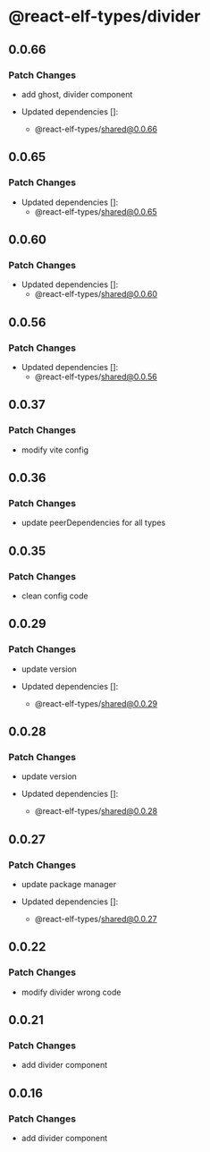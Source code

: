 # @react-elf-types/divider

## 0.0.66

### Patch Changes

- add ghost, divider component

- Updated dependencies []:
  - @react-elf-types/shared@0.0.66

## 0.0.65

### Patch Changes

- Updated dependencies []:
  - @react-elf-types/shared@0.0.65

## 0.0.60

### Patch Changes

- Updated dependencies []:
  - @react-elf-types/shared@0.0.60

## 0.0.56

### Patch Changes

- Updated dependencies []:
  - @react-elf-types/shared@0.0.56

## 0.0.37

### Patch Changes

- modify vite config

## 0.0.36

### Patch Changes

- update peerDependencies for all types

## 0.0.35

### Patch Changes

- clean config code

## 0.0.29

### Patch Changes

- update version

- Updated dependencies []:
  - @react-elf-types/shared@0.0.29

## 0.0.28

### Patch Changes

- update version

- Updated dependencies []:
  - @react-elf-types/shared@0.0.28

## 0.0.27

### Patch Changes

- update package manager

- Updated dependencies []:
  - @react-elf-types/shared@0.0.27

## 0.0.22

### Patch Changes

- modify divider wrong code

## 0.0.21

### Patch Changes

- add divider component

## 0.0.16

### Patch Changes

- add divider component
